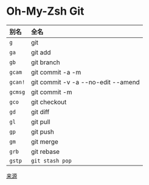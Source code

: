 # Oh-My-Zsh Git

| 别名    | 全名                               |
| :------ | :--------------------------------- |
| `g`     | git                                |
| `ga`    | git add                            |
| `gb`    | git branch                         |
| `gcam`  | git commit -a -m                   |
| `gcan!` | git commit -v -a --no-edit --amend |
| `gcmsg` | git commit -m                      |
| `gco`   | git checkout                       |
| `gd`    | git diff                           |
| `gl`    | git pull                           |
| `gp`    | git push                           |
| `gm`    | git merge                          |
| `grb`   | git rebase                         |
| `gstp`  | `git stash pop`                    |



[来源](https://kapeli.com/cheat_sheets/Oh-My-Zsh_Git.docset/Contents/Resources/Documents/index)
